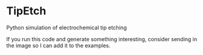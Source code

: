 # TipEtch
Python simulation of electrochemical tip etching

If you run this code and generate something interesting, consider sending in the image so I can add it to the examples.
